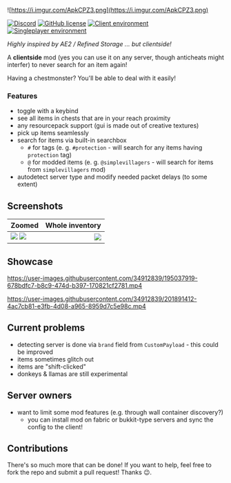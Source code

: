![https://i.imgur.com/ApkCPZ3.png](https://i.imgur.com/ApkCPZ3.png)

[![Discord](https://img.shields.io/discord/797713290545332235?logo=discord&style=flat-square)](https://discord.gg/9PAesuHFnp)
[![GitHub license](https://img.shields.io/github/license/samolego/ClientStorage?style=flat-square)](https://github.com/samolego/ClientStorage/blob/master/LICENSE)
[![Client environment](https://img.shields.io/badge/Environment-client-green?style=flat-square)](https://github.com/samolego/ClientStorage)
[![Singleplayer environment](https://img.shields.io/badge/Environment-singleplayer-yellow?style=flat-square)](https://github.com/samolego/ClientStorage)

*Highly inspired by AE2 / Refined Storage ... but clientside!*

A **clientside** mod (yes you can use it on any server,
though anticheats might interfer) to never search
for an item again!

Having a chestmonster? You'll be able to deal with it
easily!

### Features
* toggle with a keybind
* see all items in chests that are in your reach proximity
* any resourcepack support (gui is made out of creative textures)
* pick up items seamlessly
* search for items via built-in searchbox
    * `#` for tags (e. g. `#protection` - will search for any items having `protection` tag) 
    * `@` for modded items (e. g. `@simplevillagers` - will search for items from `simplevillagers` mod)
* autodetect server type and modify needed packet delays (to some extent)

## Screenshots

| Zoomed      | Whole inventory|
| ----------- | -------------: |
| <img src="https://user-images.githubusercontent.com/34912839/197386601-34e257da-a8f3-4c1b-8def-3e794f7b925a.png"> <img src="https://user-images.githubusercontent.com/34912839/197386743-156db4e8-f9a0-44ca-86c2-6542838074de.png"> | <img src="https://user-images.githubusercontent.com/34912839/197386793-1d4da9ad-b6a9-462c-951a-4bdbb405fa75.png"> |


## Showcase

https://user-images.githubusercontent.com/34912839/195037919-678bdfc7-b8c9-474d-b397-170821cf2781.mp4

https://user-images.githubusercontent.com/34912839/201891412-4ac7cb81-e3fb-4d08-a965-8959d7c5e98c.mp4

## Current problems

* detecting server is done via `brand` field from `CustomPayload` - this could be improved
* items sometimes glitch out
* items are "shift-clicked"
* donkeys & llamas are still experimental

## Server owners
* want to limit some mod features (e.g. through wall container discovery?)
    * you can install mod on fabric or bukkit-type servers and sync the config to the client!

## Contributions

There's so much more that can be done! If you want to help,
feel free to fork the repo and submit a pull request! Thanks :wink:.

